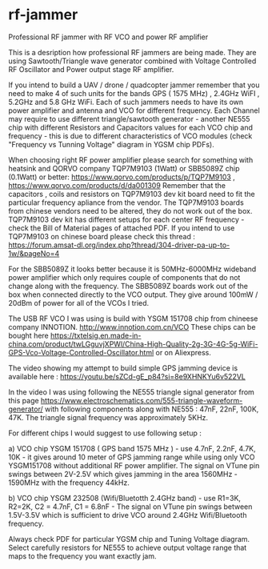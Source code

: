 # rf-jammer
Professional RF jammer with RF VCO and power RF amplifier

This is a desription how professional RF jammers are being made. They are using Sawtooth/Triangle wave generator combined with Voltage Controlled RF Oscillator and Power output stage RF amplifier.

If you intend to build a UAV / drone / quadcopter jammer remember that you need to make 4 of such units for the bands GPS ( 1575 MHz) , 2.4GHz WiFI , 5.2GHz and 5.8 GHz WiFi. 
Each of such jammers needs to have its own power amplifier and antenna and VCO for different frequency. 
Each Channel may require to use different triangle/sawtooth generator - another NE555 chip with different Resistors and Capacitors values for each VCO chip and frequency - this is due to different characteristics of VCO modules (check "Frequency vs Tunning Voltage" diagram in YGSM chip PDFs).

When choosing right RF power amplifier please search for something with heatsink and QORVO company TQP7M9103 (1Watt)  or SBB5089Z chip (0.1Watt)  or better: https://www.qorvo.com/products/p/TQP7M9103 , https://www.qorvo.com/products/d/da001309 
Remember that the capacitors , coils and resistors on TQP7M9103 dev kit board need to fit the particular frequency apliance from the vendor. The TQP7M9103 boards from chinese vendors need to be altered, they do not work out of the box.
TQP7M9103 dev kit has different setups for each center RF frequency - check the Bill of Material pages of attached PDF. If you intend to use TQP7M9103 on chinese board please check this thread : https://forum.amsat-dl.org/index.php?thread/304-driver-pa-up-to-1w/&pageNo=4

For the SBB5089Z it looks better because it is 50MHz-6000MHz wideband power amplifier which only requires couple of components that do not change along with the frequency. The SBB5089Z boards work out of the box when connected directly to the VCO output. They give around 100mW / 20dBm of power for all of the VCOs I tried.

The USB RF VCO I was using is build with YSGM 151708 chip from chineese company INNOTION.  http://www.innotion.com.cn/VCO
These chips can be bought here https://txtelsig.en.made-in-china.com/product/twLGguvjXPWl/China-High-Quality-2g-3G-4G-5g-WiFi-GPS-Vco-Voltage-Controlled-Oscillator.html or on Aliexpress.

The video showing my attempt to build simple GPS jamming device is available here : https://youtu.be/sZCd-gE_p84?si=8e9XHNKYu6v522VL

In the video I was using following the NE555 triangle signal generator from this page https://www.electroschematics.com/555-triangle-waveform-generator/  with following components along with NE555 : 47nF, 22nF, 100K, 47K. 
The triangle signal frequency was approximately 5KHz. 

For different chips  I would suggest to use following setup : 

a) VCO chip YSGM 151708 ( GPS band 1575 MHz ) - use 4.7nF, 2.2nF, 4.7K, 10K - it gives around 10 meter of GPS jamming range while using only VCO YSGM151708 without additional RF power amplifier. The signal on VTune pin swings between 2V-2.5V which gives jamming in the area 1560MHz - 1590MHz with the frequency 44kHz. 

b) VCO chip YSGM 232508 (Wifi/Bluetotth 2.4GHz band) - use R1=3K, R2=2K, C2 = 4.7nF, C1 = 6.8nF - The signal on VTune pin swings between 1.5V-3.5V which is sufficient to drive VCO around 2.4GHz Wifi/Bluetooth frequency.


Always check PDF for particular YGSM chip and Tuning Voltage diagram. Select carefully resistors for NE555 to achieve output voltage range that maps to the frequency you want exactly jam. 





